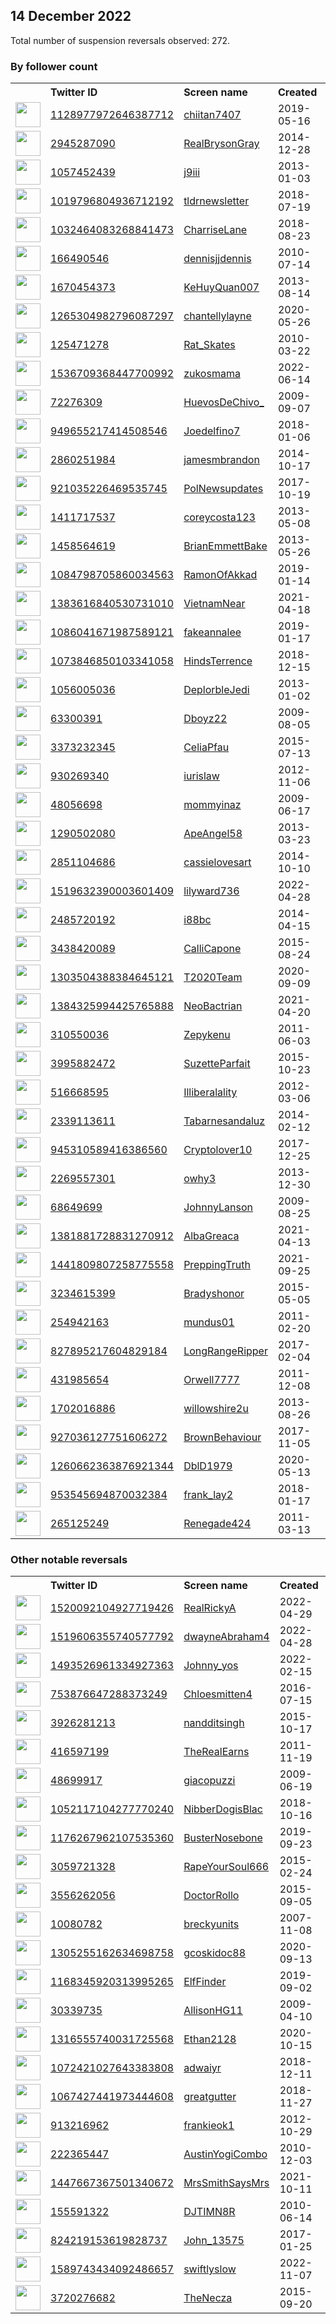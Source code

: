 
## 14 December 2022
Total number of suspension reversals observed: 272.

### By follower count
<table><tr><th></th><th align="left">Twitter ID</th><th align="left">Screen name</th>
<th align="left">Created</th><th align="left">Status</th><th align="left">Suspended</th><th align="left">Followers</th>
<tr><td><a href="https://pbs.twimg.com/profile_images/1128990786438090752/EA9840Kh_normal.jpg"><img src="https://pbs.twimg.com/profile_images/1128990786438090752/EA9840Kh_normal.jpg" width="40px" height="40px" align="center"/></a></td><td><a href="https://twitter.com/intent/user?user_id=1128977972646387712">1128977972646387712</a></td><td><a href="https://twitter.com/chiitan7407">chiitan7407</a></td><td>2019-05-16</td><td align="center"></td><td>2022-12-09</td><td>1151755</td></tr>
<tr><td><a href="https://pbs.twimg.com/profile_images/1555238250847035392/PBk-2y35_normal.jpg"><img src="https://pbs.twimg.com/profile_images/1555238250847035392/PBk-2y35_normal.jpg" width="40px" height="40px" align="center"/></a></td><td><a href="https://twitter.com/intent/user?user_id=2945287090">2945287090</a></td><td><a href="https://twitter.com/RealBrysonGray">RealBrysonGray</a></td><td>2014-12-28</td><td align="center"></td><td>2022-12-11</td><td>317537</td></tr>
<tr><td><a href="https://pbs.twimg.com/profile_images/574235669851021312/zrXKRj4Q_normal.jpeg"><img src="https://pbs.twimg.com/profile_images/574235669851021312/zrXKRj4Q_normal.jpeg" width="40px" height="40px" align="center"/></a></td><td><a href="https://twitter.com/intent/user?user_id=1057452439">1057452439</a></td><td><a href="https://twitter.com/j9iii">j9iii</a></td><td>2013-01-03</td><td align="center"></td><td>2022-12-11</td><td>174234</td></tr>
<tr><td><a href="https://pbs.twimg.com/profile_images/1069810843951411200/pNNOq5nL_normal.jpg"><img src="https://pbs.twimg.com/profile_images/1069810843951411200/pNNOq5nL_normal.jpg" width="40px" height="40px" align="center"/></a></td><td><a href="https://twitter.com/intent/user?user_id=1019796804936712192">1019796804936712192</a></td><td><a href="https://twitter.com/tldrnewsletter">tldrnewsletter</a></td><td>2018-07-19</td><td align="center"></td><td>2022-12-09</td><td>126264</td></tr>
<tr><td><a href="https://pbs.twimg.com/profile_images/1622424088026177537/QL1YQe_C_normal.jpg"><img src="https://pbs.twimg.com/profile_images/1622424088026177537/QL1YQe_C_normal.jpg" width="40px" height="40px" align="center"/></a></td><td><a href="https://twitter.com/intent/user?user_id=1032464083268841473">1032464083268841473</a></td><td><a href="https://twitter.com/CharriseLane">CharriseLane</a></td><td>2018-08-23</td><td align="center"></td><td></td><td>68913</td></tr>
<tr><td><a href="https://pbs.twimg.com/profile_images/1077810385/008-volto-neutro-16_normal.gif"><img src="https://pbs.twimg.com/profile_images/1077810385/008-volto-neutro-16_normal.gif" width="40px" height="40px" align="center"/></a></td><td><a href="https://twitter.com/intent/user?user_id=166490546">166490546</a></td><td><a href="https://twitter.com/dennisjjdennis">dennisjjdennis</a></td><td>2010-07-14</td><td align="center"></td><td>2022-11-26</td><td>55116</td></tr>
<tr><td><a href="https://pbs.twimg.com/profile_images/1603083342068473856/l5yJkRwH_normal.jpg"><img src="https://pbs.twimg.com/profile_images/1603083342068473856/l5yJkRwH_normal.jpg" width="40px" height="40px" align="center"/></a></td><td><a href="https://twitter.com/intent/user?user_id=1670454373">1670454373</a></td><td><a href="https://twitter.com/KeHuyQuan007">KeHuyQuan007</a></td><td>2013-08-14</td><td align="center"></td><td>2022-09-21</td><td>52340</td></tr>
<tr><td><a href="https://pbs.twimg.com/profile_images/1597386924301471749/Ik6rDX68_normal.jpg"><img src="https://pbs.twimg.com/profile_images/1597386924301471749/Ik6rDX68_normal.jpg" width="40px" height="40px" align="center"/></a></td><td><a href="https://twitter.com/intent/user?user_id=1265304982796087297">1265304982796087297</a></td><td><a href="https://twitter.com/chantellylayne">chantellylayne</a></td><td>2020-05-26</td><td align="center"></td><td>2022-11-08</td><td>42426</td></tr>
<tr><td><a href="https://pbs.twimg.com/profile_images/926067860362944514/Ytwv9hmf_normal.jpg"><img src="https://pbs.twimg.com/profile_images/926067860362944514/Ytwv9hmf_normal.jpg" width="40px" height="40px" align="center"/></a></td><td><a href="https://twitter.com/intent/user?user_id=125471278">125471278</a></td><td><a href="https://twitter.com/Rat_Skates">Rat_Skates</a></td><td>2010-03-22</td><td align="center"></td><td></td><td>41075</td></tr>
<tr><td><a href="https://pbs.twimg.com/profile_images/1618505756940140544/JMYF0n2w_normal.jpg"><img src="https://pbs.twimg.com/profile_images/1618505756940140544/JMYF0n2w_normal.jpg" width="40px" height="40px" align="center"/></a></td><td><a href="https://twitter.com/intent/user?user_id=1536709368447700992">1536709368447700992</a></td><td><a href="https://twitter.com/zukosmama">zukosmama</a></td><td>2022-06-14</td><td align="center"></td><td>2022-11-19</td><td>34833</td></tr>
<tr><td><a href="https://pbs.twimg.com/profile_images/1658184837583474688/CukoRreu_normal.jpg"><img src="https://pbs.twimg.com/profile_images/1658184837583474688/CukoRreu_normal.jpg" width="40px" height="40px" align="center"/></a></td><td><a href="https://twitter.com/intent/user?user_id=72276309">72276309</a></td><td><a href="https://twitter.com/HuevosDeChivo_">HuevosDeChivo_</a></td><td>2009-09-07</td><td align="center"></td><td></td><td>24757</td></tr>
<tr><td><a href="https://pbs.twimg.com/profile_images/1033122919340236801/uf6t9A7i_normal.jpg"><img src="https://pbs.twimg.com/profile_images/1033122919340236801/uf6t9A7i_normal.jpg" width="40px" height="40px" align="center"/></a></td><td><a href="https://twitter.com/intent/user?user_id=949655217414508546">949655217414508546</a></td><td><a href="https://twitter.com/Joedelfino7">Joedelfino7</a></td><td>2018-01-06</td><td align="center"></td><td>2022-10-29</td><td>23603</td></tr>
<tr><td><a href="https://pbs.twimg.com/profile_images/929863497126617088/iHCqzgRf_normal.jpg"><img src="https://pbs.twimg.com/profile_images/929863497126617088/iHCqzgRf_normal.jpg" width="40px" height="40px" align="center"/></a></td><td><a href="https://twitter.com/intent/user?user_id=2860251984">2860251984</a></td><td><a href="https://twitter.com/jamesmbrandon">jamesmbrandon</a></td><td>2014-10-17</td><td align="center"></td><td>2022-12-12</td><td>16069</td></tr>
<tr><td><a href="https://pbs.twimg.com/profile_images/942793910279135232/x7Il7thG_normal.jpg"><img src="https://pbs.twimg.com/profile_images/942793910279135232/x7Il7thG_normal.jpg" width="40px" height="40px" align="center"/></a></td><td><a href="https://twitter.com/intent/user?user_id=921035226469535745">921035226469535745</a></td><td><a href="https://twitter.com/PolNewsupdates">PolNewsupdates</a></td><td>2017-10-19</td><td align="center"></td><td></td><td>15611</td></tr>
<tr><td><a href="https://pbs.twimg.com/profile_images/1622276139598204928/U-nzQuQS_normal.jpg"><img src="https://pbs.twimg.com/profile_images/1622276139598204928/U-nzQuQS_normal.jpg" width="40px" height="40px" align="center"/></a></td><td><a href="https://twitter.com/intent/user?user_id=1411717537">1411717537</a></td><td><a href="https://twitter.com/coreycosta123">coreycosta123</a></td><td>2013-05-08</td><td align="center"></td><td>2022-12-08</td><td>14871</td></tr>
<tr><td><a href="https://pbs.twimg.com/profile_images/1247370648365813761/ChXSG8_6_normal.jpg"><img src="https://pbs.twimg.com/profile_images/1247370648365813761/ChXSG8_6_normal.jpg" width="40px" height="40px" align="center"/></a></td><td><a href="https://twitter.com/intent/user?user_id=1458564619">1458564619</a></td><td><a href="https://twitter.com/BrianEmmettBake">BrianEmmettBake</a></td><td>2013-05-26</td><td align="center"></td><td></td><td>13269</td></tr>
<tr><td><a href="https://pbs.twimg.com/profile_images/1118961369284587521/iQjdDkmP_normal.jpg"><img src="https://pbs.twimg.com/profile_images/1118961369284587521/iQjdDkmP_normal.jpg" width="40px" height="40px" align="center"/></a></td><td><a href="https://twitter.com/intent/user?user_id=1084798705860034563">1084798705860034563</a></td><td><a href="https://twitter.com/RamonOfAkkad">RamonOfAkkad</a></td><td>2019-01-14</td><td align="center"></td><td>2022-07-16</td><td>12305</td></tr>
<tr><td><a href="https://pbs.twimg.com/profile_images/1492179983502290944/uiNy0Ekh_normal.jpg"><img src="https://pbs.twimg.com/profile_images/1492179983502290944/uiNy0Ekh_normal.jpg" width="40px" height="40px" align="center"/></a></td><td><a href="https://twitter.com/intent/user?user_id=1383616840530731010">1383616840530731010</a></td><td><a href="https://twitter.com/VietnamNear">VietnamNear</a></td><td>2021-04-18</td><td align="center"></td><td>2022-11-21</td><td>11669</td></tr>
<tr><td><a href="https://pbs.twimg.com/profile_images/1646174251693555717/QZVaAMPf_normal.jpg"><img src="https://pbs.twimg.com/profile_images/1646174251693555717/QZVaAMPf_normal.jpg" width="40px" height="40px" align="center"/></a></td><td><a href="https://twitter.com/intent/user?user_id=1086041671987589121">1086041671987589121</a></td><td><a href="https://twitter.com/fakeannalee">fakeannalee</a></td><td>2019-01-17</td><td align="center"></td><td>2022-10-03</td><td>10129</td></tr>
<tr><td><a href="https://pbs.twimg.com/profile_images/1287610842796589058/jH6Tll4__normal.jpg"><img src="https://pbs.twimg.com/profile_images/1287610842796589058/jH6Tll4__normal.jpg" width="40px" height="40px" align="center"/></a></td><td><a href="https://twitter.com/intent/user?user_id=1073846850103341058">1073846850103341058</a></td><td><a href="https://twitter.com/HindsTerrence">HindsTerrence</a></td><td>2018-12-15</td><td align="center"></td><td></td><td>8165</td></tr>
<tr><td><a href="https://pbs.twimg.com/profile_images/1665900070477217794/ABOq1hh0_normal.jpg"><img src="https://pbs.twimg.com/profile_images/1665900070477217794/ABOq1hh0_normal.jpg" width="40px" height="40px" align="center"/></a></td><td><a href="https://twitter.com/intent/user?user_id=1056005036">1056005036</a></td><td><a href="https://twitter.com/DeplorbleJedi">DeplorbleJedi</a></td><td>2013-01-02</td><td align="center"></td><td></td><td>8134</td></tr>
<tr><td><a href="https://pbs.twimg.com/profile_images/616434119002591232/ByaqdHQa_normal.jpg"><img src="https://pbs.twimg.com/profile_images/616434119002591232/ByaqdHQa_normal.jpg" width="40px" height="40px" align="center"/></a></td><td><a href="https://twitter.com/intent/user?user_id=63300391">63300391</a></td><td><a href="https://twitter.com/Dboyz22">Dboyz22</a></td><td>2009-08-05</td><td align="center"></td><td>2022-12-02</td><td>7762</td></tr>
<tr><td><a href="https://pbs.twimg.com/profile_images/1529103080326832129/m9O7MIMW_normal.jpg"><img src="https://pbs.twimg.com/profile_images/1529103080326832129/m9O7MIMW_normal.jpg" width="40px" height="40px" align="center"/></a></td><td><a href="https://twitter.com/intent/user?user_id=3373232345">3373232345</a></td><td><a href="https://twitter.com/CeliaPfau">CeliaPfau</a></td><td>2015-07-13</td><td align="center"></td><td>2022-09-08</td><td>6148</td></tr>
<tr><td><a href="https://pbs.twimg.com/profile_images/1264738080713572352/-IRzKYRf_normal.jpg"><img src="https://pbs.twimg.com/profile_images/1264738080713572352/-IRzKYRf_normal.jpg" width="40px" height="40px" align="center"/></a></td><td><a href="https://twitter.com/intent/user?user_id=930269340">930269340</a></td><td><a href="https://twitter.com/iurislaw">iurislaw</a></td><td>2012-11-06</td><td align="center"></td><td>2022-12-03</td><td>5941</td></tr>
<tr><td><a href="https://pbs.twimg.com/profile_images/1068382577587761153/zlgl4ULG_normal.jpg"><img src="https://pbs.twimg.com/profile_images/1068382577587761153/zlgl4ULG_normal.jpg" width="40px" height="40px" align="center"/></a></td><td><a href="https://twitter.com/intent/user?user_id=48056698">48056698</a></td><td><a href="https://twitter.com/mommyinaz">mommyinaz</a></td><td>2009-06-17</td><td align="center"></td><td>2022-07-16</td><td>5731</td></tr>
<tr><td><a href="https://pbs.twimg.com/profile_images/1661939058359017472/sqvQqwH0_normal.jpg"><img src="https://pbs.twimg.com/profile_images/1661939058359017472/sqvQqwH0_normal.jpg" width="40px" height="40px" align="center"/></a></td><td><a href="https://twitter.com/intent/user?user_id=1290502080">1290502080</a></td><td><a href="https://twitter.com/ApeAngel58">ApeAngel58</a></td><td>2013-03-23</td><td align="center"></td><td>2022-11-15</td><td>5553</td></tr>
<tr><td><a href="https://pbs.twimg.com/profile_images/1534618737873039361/ca7nYglI_normal.jpg"><img src="https://pbs.twimg.com/profile_images/1534618737873039361/ca7nYglI_normal.jpg" width="40px" height="40px" align="center"/></a></td><td><a href="https://twitter.com/intent/user?user_id=2851104686">2851104686</a></td><td><a href="https://twitter.com/cassielovesart">cassielovesart</a></td><td>2014-10-10</td><td align="center"></td><td>2022-11-10</td><td>5418</td></tr>
<tr><td><a href="https://pbs.twimg.com/profile_images/1664164758998642688/MmlTdIRz_normal.jpg"><img src="https://pbs.twimg.com/profile_images/1664164758998642688/MmlTdIRz_normal.jpg" width="40px" height="40px" align="center"/></a></td><td><a href="https://twitter.com/intent/user?user_id=1519632390003601409">1519632390003601409</a></td><td><a href="https://twitter.com/lilyward736">lilyward736</a></td><td>2022-04-28</td><td align="center"></td><td>2022-11-22</td><td>5152</td></tr>
<tr><td><a href="https://pbs.twimg.com/profile_images/1649055297439252480/VPNqtXrK_normal.jpg"><img src="https://pbs.twimg.com/profile_images/1649055297439252480/VPNqtXrK_normal.jpg" width="40px" height="40px" align="center"/></a></td><td><a href="https://twitter.com/intent/user?user_id=2485720192">2485720192</a></td><td><a href="https://twitter.com/i88bc">i88bc</a></td><td>2014-04-15</td><td align="center"></td><td>2022-07-26</td><td>5015</td></tr>
<tr><td><a href="https://pbs.twimg.com/profile_images/1602829417016958976/6S0fCJCo_normal.jpg"><img src="https://pbs.twimg.com/profile_images/1602829417016958976/6S0fCJCo_normal.jpg" width="40px" height="40px" align="center"/></a></td><td><a href="https://twitter.com/intent/user?user_id=3438420089">3438420089</a></td><td><a href="https://twitter.com/CalliCapone">CalliCapone</a></td><td>2015-08-24</td><td align="center"></td><td>2022-12-04</td><td>4987</td></tr>
<tr><td><a href="https://pbs.twimg.com/profile_images/1607727347461165059/10lucBAy_normal.jpg"><img src="https://pbs.twimg.com/profile_images/1607727347461165059/10lucBAy_normal.jpg" width="40px" height="40px" align="center"/></a></td><td><a href="https://twitter.com/intent/user?user_id=1303504388384645121">1303504388384645121</a></td><td><a href="https://twitter.com/T2020Team">T2020Team</a></td><td>2020-09-09</td><td align="center"></td><td>2022-10-29</td><td>4644</td></tr>
<tr><td><a href="https://pbs.twimg.com/profile_images/1389476472952344576/43iWha3H_normal.jpg"><img src="https://pbs.twimg.com/profile_images/1389476472952344576/43iWha3H_normal.jpg" width="40px" height="40px" align="center"/></a></td><td><a href="https://twitter.com/intent/user?user_id=1384325994425765888">1384325994425765888</a></td><td><a href="https://twitter.com/NeoBactrian">NeoBactrian</a></td><td>2021-04-20</td><td align="center"></td><td></td><td>4085</td></tr>
<tr><td><a href="https://pbs.twimg.com/profile_images/980908234189000713/LuI66bEC_normal.jpg"><img src="https://pbs.twimg.com/profile_images/980908234189000713/LuI66bEC_normal.jpg" width="40px" height="40px" align="center"/></a></td><td><a href="https://twitter.com/intent/user?user_id=310550036">310550036</a></td><td><a href="https://twitter.com/Zepykenu">Zepykenu</a></td><td>2011-06-03</td><td align="center"></td><td>2022-09-08</td><td>4042</td></tr>
<tr><td><a href="https://pbs.twimg.com/profile_images/1644796249198178305/HGO7deWe_normal.jpg"><img src="https://pbs.twimg.com/profile_images/1644796249198178305/HGO7deWe_normal.jpg" width="40px" height="40px" align="center"/></a></td><td><a href="https://twitter.com/intent/user?user_id=3995882472">3995882472</a></td><td><a href="https://twitter.com/SuzetteParfait">SuzetteParfait</a></td><td>2015-10-23</td><td align="center"></td><td></td><td>4023</td></tr>
<tr><td><a href="https://pbs.twimg.com/profile_images/1146146073804713984/HdKnPL6V_normal.jpg"><img src="https://pbs.twimg.com/profile_images/1146146073804713984/HdKnPL6V_normal.jpg" width="40px" height="40px" align="center"/></a></td><td><a href="https://twitter.com/intent/user?user_id=516668595">516668595</a></td><td><a href="https://twitter.com/Illiberalality">Illiberalality</a></td><td>2012-03-06</td><td align="center"></td><td></td><td>3989</td></tr>
<tr><td><a href="https://pbs.twimg.com/profile_images/1466671541647720455/JAT4Sywt_normal.jpg"><img src="https://pbs.twimg.com/profile_images/1466671541647720455/JAT4Sywt_normal.jpg" width="40px" height="40px" align="center"/></a></td><td><a href="https://twitter.com/intent/user?user_id=2339113611">2339113611</a></td><td><a href="https://twitter.com/Tabarnesandaluz">Tabarnesandaluz</a></td><td>2014-02-12</td><td align="center"></td><td>2022-08-21</td><td>3588</td></tr>
<tr><td><a href="https://pbs.twimg.com/profile_images/1643846422671028225/wUirXemw_normal.jpg"><img src="https://pbs.twimg.com/profile_images/1643846422671028225/wUirXemw_normal.jpg" width="40px" height="40px" align="center"/></a></td><td><a href="https://twitter.com/intent/user?user_id=945310589416386560">945310589416386560</a></td><td><a href="https://twitter.com/Cryptolover10">Cryptolover10</a></td><td>2017-12-25</td><td align="center"></td><td></td><td>3572</td></tr>
<tr><td><a href="https://pbs.twimg.com/profile_images/1237890326930395141/0dWA5lMY_normal.jpg"><img src="https://pbs.twimg.com/profile_images/1237890326930395141/0dWA5lMY_normal.jpg" width="40px" height="40px" align="center"/></a></td><td><a href="https://twitter.com/intent/user?user_id=2269557301">2269557301</a></td><td><a href="https://twitter.com/owhy3">owhy3</a></td><td>2013-12-30</td><td align="center"></td><td>2022-12-05</td><td>3448</td></tr>
<tr><td><a href="https://pbs.twimg.com/profile_images/1283640316143308800/7frqYq3s_normal.jpg"><img src="https://pbs.twimg.com/profile_images/1283640316143308800/7frqYq3s_normal.jpg" width="40px" height="40px" align="center"/></a></td><td><a href="https://twitter.com/intent/user?user_id=68649699">68649699</a></td><td><a href="https://twitter.com/JohnnyLanson">JohnnyLanson</a></td><td>2009-08-25</td><td align="center"></td><td></td><td>3292</td></tr>
<tr><td><a href="https://pbs.twimg.com/profile_images/1517928924512239617/mEktYEQK_normal.jpg"><img src="https://pbs.twimg.com/profile_images/1517928924512239617/mEktYEQK_normal.jpg" width="40px" height="40px" align="center"/></a></td><td><a href="https://twitter.com/intent/user?user_id=1381881728831270912">1381881728831270912</a></td><td><a href="https://twitter.com/AlbaGreaca">AlbaGreaca</a></td><td>2021-04-13</td><td align="center"></td><td>2022-12-03</td><td>3092</td></tr>
<tr><td><a href="https://pbs.twimg.com/profile_images/1441811264934662150/XOZvCpQL_normal.jpg"><img src="https://pbs.twimg.com/profile_images/1441811264934662150/XOZvCpQL_normal.jpg" width="40px" height="40px" align="center"/></a></td><td><a href="https://twitter.com/intent/user?user_id=1441809807258775558">1441809807258775558</a></td><td><a href="https://twitter.com/PreppingTruth">PreppingTruth</a></td><td>2021-09-25</td><td align="center"></td><td>2022-10-29</td><td>2982</td></tr>
<tr><td><a href="https://pbs.twimg.com/profile_images/842542920569933824/fxfDkRKD_normal.jpg"><img src="https://pbs.twimg.com/profile_images/842542920569933824/fxfDkRKD_normal.jpg" width="40px" height="40px" align="center"/></a></td><td><a href="https://twitter.com/intent/user?user_id=3234615399">3234615399</a></td><td><a href="https://twitter.com/Bradyshonor">Bradyshonor</a></td><td>2015-05-05</td><td align="center"></td><td></td><td>2536</td></tr>
<tr><td><a href="https://pbs.twimg.com/profile_images/1363605333428568070/kdYifFVb_normal.jpg"><img src="https://pbs.twimg.com/profile_images/1363605333428568070/kdYifFVb_normal.jpg" width="40px" height="40px" align="center"/></a></td><td><a href="https://twitter.com/intent/user?user_id=254942163">254942163</a></td><td><a href="https://twitter.com/mundus01">mundus01</a></td><td>2011-02-20</td><td align="center"></td><td>2022-11-21</td><td>2433</td></tr>
<tr><td><a href="https://pbs.twimg.com/profile_images/1655373208932044803/aLWI7obg_normal.jpg"><img src="https://pbs.twimg.com/profile_images/1655373208932044803/aLWI7obg_normal.jpg" width="40px" height="40px" align="center"/></a></td><td><a href="https://twitter.com/intent/user?user_id=827895217604829184">827895217604829184</a></td><td><a href="https://twitter.com/LongRangeRipper">LongRangeRipper</a></td><td>2017-02-04</td><td align="center"></td><td></td><td>2383</td></tr>
<tr><td><a href="https://pbs.twimg.com/profile_images/1275051840284045313/b7ITO2YM_normal.jpg"><img src="https://pbs.twimg.com/profile_images/1275051840284045313/b7ITO2YM_normal.jpg" width="40px" height="40px" align="center"/></a></td><td><a href="https://twitter.com/intent/user?user_id=431985654">431985654</a></td><td><a href="https://twitter.com/Orwell7777">Orwell7777</a></td><td>2011-12-08</td><td align="center"></td><td>2022-03-13</td><td>2382</td></tr>
<tr><td><a href="https://pbs.twimg.com/profile_images/1188234052123480064/hLOWHCtF_normal.jpg"><img src="https://pbs.twimg.com/profile_images/1188234052123480064/hLOWHCtF_normal.jpg" width="40px" height="40px" align="center"/></a></td><td><a href="https://twitter.com/intent/user?user_id=1702016886">1702016886</a></td><td><a href="https://twitter.com/willowshire2u">willowshire2u</a></td><td>2013-08-26</td><td align="center">🚫</td><td></td><td>2302</td></tr>
<tr><td><a href="https://pbs.twimg.com/profile_images/1597802503277518848/1tQg5Dwx_normal.png"><img src="https://pbs.twimg.com/profile_images/1597802503277518848/1tQg5Dwx_normal.png" width="40px" height="40px" align="center"/></a></td><td><a href="https://twitter.com/intent/user?user_id=927036127751606272">927036127751606272</a></td><td><a href="https://twitter.com/BrownBehaviour">BrownBehaviour</a></td><td>2017-11-05</td><td align="center"></td><td>2022-11-08</td><td>2039</td></tr>
<tr><td><a href="https://pbs.twimg.com/profile_images/1292912370726076418/irnLT7sl_normal.jpg"><img src="https://pbs.twimg.com/profile_images/1292912370726076418/irnLT7sl_normal.jpg" width="40px" height="40px" align="center"/></a></td><td><a href="https://twitter.com/intent/user?user_id=1260662363876921344">1260662363876921344</a></td><td><a href="https://twitter.com/DblD1979">DblD1979</a></td><td>2020-05-13</td><td align="center">👋</td><td>2022-10-29</td><td>2002</td></tr>
<tr><td><a href="https://pbs.twimg.com/profile_images/953546292986183680/rqH1EaHu_normal.jpg"><img src="https://pbs.twimg.com/profile_images/953546292986183680/rqH1EaHu_normal.jpg" width="40px" height="40px" align="center"/></a></td><td><a href="https://twitter.com/intent/user?user_id=953545694870032384">953545694870032384</a></td><td><a href="https://twitter.com/frank_lay2">frank_lay2</a></td><td>2018-01-17</td><td align="center"></td><td>2022-11-10</td><td>1774</td></tr>
<tr><td><a href="https://pbs.twimg.com/profile_images/1547260100490002435/D2kfHyFy_normal.jpg"><img src="https://pbs.twimg.com/profile_images/1547260100490002435/D2kfHyFy_normal.jpg" width="40px" height="40px" align="center"/></a></td><td><a href="https://twitter.com/intent/user?user_id=265125249">265125249</a></td><td><a href="https://twitter.com/Renegade424">Renegade424</a></td><td>2011-03-13</td><td align="center"></td><td>2022-07-16</td><td>1730</td></tr>
</table>

### Other notable reversals
<table><tr><th></th><th align="left">Twitter ID</th><th align="left">Screen name</th>
<th align="left">Created</th><th align="left">Status</th><th align="left">Suspended</th><th align="left">Followers</th>
<tr><td><a href="https://pbs.twimg.com/profile_images/1528427261300457475/skvPpNOK_normal.jpg"><img src="https://pbs.twimg.com/profile_images/1528427261300457475/skvPpNOK_normal.jpg" width="40px" height="40px" align="center"/></a></td><td><a href="https://twitter.com/intent/user?user_id=1520092104927719426">1520092104927719426</a></td><td><a href="https://twitter.com/RealRickyA">RealRickyA</a></td><td>2022-04-29</td><td align="center"></td><td>2022-11-28</td><td>810</td></tr>
<tr><td><a href="https://pbs.twimg.com/profile_images/1586119176783122432/dRT-4jeY_normal.jpg"><img src="https://pbs.twimg.com/profile_images/1586119176783122432/dRT-4jeY_normal.jpg" width="40px" height="40px" align="center"/></a></td><td><a href="https://twitter.com/intent/user?user_id=1519606355740577792">1519606355740577792</a></td><td><a href="https://twitter.com/dwayneAbraham4">dwayneAbraham4</a></td><td>2022-04-28</td><td align="center">🚫</td><td>2022-12-09</td><td>281</td></tr>
<tr><td><a href="https://pbs.twimg.com/profile_images/1604592112217071617/yrMcxOyC_normal.jpg"><img src="https://pbs.twimg.com/profile_images/1604592112217071617/yrMcxOyC_normal.jpg" width="40px" height="40px" align="center"/></a></td><td><a href="https://twitter.com/intent/user?user_id=1493526961334927363">1493526961334927363</a></td><td><a href="https://twitter.com/Johnny_yos">Johnny_yos</a></td><td>2022-02-15</td><td align="center">🔒</td><td>2022-12-12</td><td>109</td></tr>
<tr><td><a href="https://pbs.twimg.com/profile_images/754941042441478144/3Toay_YJ_normal.jpg"><img src="https://pbs.twimg.com/profile_images/754941042441478144/3Toay_YJ_normal.jpg" width="40px" height="40px" align="center"/></a></td><td><a href="https://twitter.com/intent/user?user_id=753876647288373249">753876647288373249</a></td><td><a href="https://twitter.com/Chloesmitten4">Chloesmitten4</a></td><td>2016-07-15</td><td align="center"></td><td>2022-12-12</td><td>1080</td></tr>
<tr><td><a href="https://pbs.twimg.com/profile_images/1279194812533501953/YDyTewtH_normal.jpg"><img src="https://pbs.twimg.com/profile_images/1279194812533501953/YDyTewtH_normal.jpg" width="40px" height="40px" align="center"/></a></td><td><a href="https://twitter.com/intent/user?user_id=3926281213">3926281213</a></td><td><a href="https://twitter.com/nandditsingh">nandditsingh</a></td><td>2015-10-17</td><td align="center">🔒</td><td>2022-12-12</td><td>96</td></tr>
<tr><td><a href="https://pbs.twimg.com/profile_images/978832171761913857/z3_xuA0P_normal.jpg"><img src="https://pbs.twimg.com/profile_images/978832171761913857/z3_xuA0P_normal.jpg" width="40px" height="40px" align="center"/></a></td><td><a href="https://twitter.com/intent/user?user_id=416597199">416597199</a></td><td><a href="https://twitter.com/TheRealEarns">TheRealEarns</a></td><td>2011-11-19</td><td align="center"></td><td>2022-12-12</td><td>260</td></tr>
<tr><td><a href="https://pbs.twimg.com/profile_images/1594826879793446912/Y5VMdtvX_normal.jpg"><img src="https://pbs.twimg.com/profile_images/1594826879793446912/Y5VMdtvX_normal.jpg" width="40px" height="40px" align="center"/></a></td><td><a href="https://twitter.com/intent/user?user_id=48699917">48699917</a></td><td><a href="https://twitter.com/giacopuzzi">giacopuzzi</a></td><td>2009-06-19</td><td align="center">🚫</td><td>2022-12-09</td><td>873</td></tr>
<tr><td><a href="https://pbs.twimg.com/profile_images/1448646570514210817/Fz50w9XR_normal.jpg"><img src="https://pbs.twimg.com/profile_images/1448646570514210817/Fz50w9XR_normal.jpg" width="40px" height="40px" align="center"/></a></td><td><a href="https://twitter.com/intent/user?user_id=1052117104277770240">1052117104277770240</a></td><td><a href="https://twitter.com/NibberDogisBlac">NibberDogisBlac</a></td><td>2018-10-16</td><td align="center"></td><td>2022-12-12</td><td>50</td></tr>
<tr><td><a href="https://pbs.twimg.com/profile_images/1176285973614870530/UkoVp00G_normal.jpg"><img src="https://pbs.twimg.com/profile_images/1176285973614870530/UkoVp00G_normal.jpg" width="40px" height="40px" align="center"/></a></td><td><a href="https://twitter.com/intent/user?user_id=1176267962107535360">1176267962107535360</a></td><td><a href="https://twitter.com/BusterNosebone">BusterNosebone</a></td><td>2019-09-23</td><td align="center"></td><td>2022-12-13</td><td>101</td></tr>
<tr><td><a href="https://pbs.twimg.com/profile_images/1503571072704253954/UDIHjXFb_normal.jpg"><img src="https://pbs.twimg.com/profile_images/1503571072704253954/UDIHjXFb_normal.jpg" width="40px" height="40px" align="center"/></a></td><td><a href="https://twitter.com/intent/user?user_id=3059721328">3059721328</a></td><td><a href="https://twitter.com/RapeYourSoul666">RapeYourSoul666</a></td><td>2015-02-24</td><td align="center">🚫</td><td>2022-12-03</td><td>29</td></tr>
<tr><td><a href="https://pbs.twimg.com/profile_images/1358267837371056128/x5J3DTbG_normal.jpg"><img src="https://pbs.twimg.com/profile_images/1358267837371056128/x5J3DTbG_normal.jpg" width="40px" height="40px" align="center"/></a></td><td><a href="https://twitter.com/intent/user?user_id=3556262056">3556262056</a></td><td><a href="https://twitter.com/DoctorRollo">DoctorRollo</a></td><td>2015-09-05</td><td align="center"></td><td>2022-12-04</td><td>246</td></tr>
<tr><td><a href="https://pbs.twimg.com/profile_images/1569591802310840320/vnmi05bK_normal.jpg"><img src="https://pbs.twimg.com/profile_images/1569591802310840320/vnmi05bK_normal.jpg" width="40px" height="40px" align="center"/></a></td><td><a href="https://twitter.com/intent/user?user_id=10080782">10080782</a></td><td><a href="https://twitter.com/breckyunits">breckyunits</a></td><td>2007-11-08</td><td align="center"></td><td>2022-12-08</td><td>1177</td></tr>
<tr><td><a href="https://abs.twimg.com/sticky/default_profile_images/default_profile_normal.png"><img src="https://abs.twimg.com/sticky/default_profile_images/default_profile_normal.png" width="40px" height="40px" align="center"/></a></td><td><a href="https://twitter.com/intent/user?user_id=1305255162634698758">1305255162634698758</a></td><td><a href="https://twitter.com/gcoskidoc88">gcoskidoc88</a></td><td>2020-09-13</td><td align="center"></td><td>2022-12-03</td><td>66</td></tr>
<tr><td><a href="https://pbs.twimg.com/profile_images/1434351785305681924/QngAKBjv_normal.jpg"><img src="https://pbs.twimg.com/profile_images/1434351785305681924/QngAKBjv_normal.jpg" width="40px" height="40px" align="center"/></a></td><td><a href="https://twitter.com/intent/user?user_id=1168345920313995265">1168345920313995265</a></td><td><a href="https://twitter.com/ElfFinder">ElfFinder</a></td><td>2019-09-02</td><td align="center"></td><td>2022-08-04</td><td>604</td></tr>
<tr><td><a href="https://pbs.twimg.com/profile_images/1056582903990239234/WGqtzgzq_normal.jpg"><img src="https://pbs.twimg.com/profile_images/1056582903990239234/WGqtzgzq_normal.jpg" width="40px" height="40px" align="center"/></a></td><td><a href="https://twitter.com/intent/user?user_id=30339735">30339735</a></td><td><a href="https://twitter.com/AllisonHG11">AllisonHG11</a></td><td>2009-04-10</td><td align="center">👋</td><td>2022-12-07</td><td>69</td></tr>
<tr><td><a href="https://pbs.twimg.com/profile_images/1665545230462926848/TM7qvl8e_normal.jpg"><img src="https://pbs.twimg.com/profile_images/1665545230462926848/TM7qvl8e_normal.jpg" width="40px" height="40px" align="center"/></a></td><td><a href="https://twitter.com/intent/user?user_id=1316555740031725568">1316555740031725568</a></td><td><a href="https://twitter.com/Ethan2128">Ethan2128</a></td><td>2020-10-15</td><td align="center"></td><td>2022-12-09</td><td>410</td></tr>
<tr><td><a href="https://pbs.twimg.com/profile_images/1630221143625052165/3aAp85r3_normal.jpg"><img src="https://pbs.twimg.com/profile_images/1630221143625052165/3aAp85r3_normal.jpg" width="40px" height="40px" align="center"/></a></td><td><a href="https://twitter.com/intent/user?user_id=1072421027643383808">1072421027643383808</a></td><td><a href="https://twitter.com/adwaiyr">adwaiyr</a></td><td>2018-12-11</td><td align="center"></td><td>2022-12-02</td><td>23</td></tr>
<tr><td><a href="https://pbs.twimg.com/profile_images/1553639970950332416/t_Xf0a-b_normal.jpg"><img src="https://pbs.twimg.com/profile_images/1553639970950332416/t_Xf0a-b_normal.jpg" width="40px" height="40px" align="center"/></a></td><td><a href="https://twitter.com/intent/user?user_id=1067427441973444608">1067427441973444608</a></td><td><a href="https://twitter.com/greatgutter">greatgutter</a></td><td>2018-11-27</td><td align="center"></td><td>2022-12-01</td><td>9</td></tr>
<tr><td><a href="https://pbs.twimg.com/profile_images/1474368136161935376/6x_afuii_normal.jpg"><img src="https://pbs.twimg.com/profile_images/1474368136161935376/6x_afuii_normal.jpg" width="40px" height="40px" align="center"/></a></td><td><a href="https://twitter.com/intent/user?user_id=913216962">913216962</a></td><td><a href="https://twitter.com/frankieok1">frankieok1</a></td><td>2012-10-29</td><td align="center"></td><td>2022-11-19</td><td>436</td></tr>
<tr><td><a href="https://pbs.twimg.com/profile_images/1563000047658311680/ypg6-JyO_normal.jpg"><img src="https://pbs.twimg.com/profile_images/1563000047658311680/ypg6-JyO_normal.jpg" width="40px" height="40px" align="center"/></a></td><td><a href="https://twitter.com/intent/user?user_id=222365447">222365447</a></td><td><a href="https://twitter.com/AustinYogiCombo">AustinYogiCombo</a></td><td>2010-12-03</td><td align="center"></td><td>2022-11-29</td><td>22</td></tr>
<tr><td><a href="https://pbs.twimg.com/profile_images/1447669315537448962/Xe-4Z-QM_normal.jpg"><img src="https://pbs.twimg.com/profile_images/1447669315537448962/Xe-4Z-QM_normal.jpg" width="40px" height="40px" align="center"/></a></td><td><a href="https://twitter.com/intent/user?user_id=1447667367501340672">1447667367501340672</a></td><td><a href="https://twitter.com/MrsSmithSaysMrs">MrsSmithSaysMrs</a></td><td>2021-10-11</td><td align="center"></td><td>2022-10-29</td><td>218</td></tr>
<tr><td><a href="https://pbs.twimg.com/profile_images/3362134039/6a115fbd2390cdedd7b89e7eb34d5bd7_normal.jpeg"><img src="https://pbs.twimg.com/profile_images/3362134039/6a115fbd2390cdedd7b89e7eb34d5bd7_normal.jpeg" width="40px" height="40px" align="center"/></a></td><td><a href="https://twitter.com/intent/user?user_id=155591322">155591322</a></td><td><a href="https://twitter.com/DJTIMN8R">DJTIMN8R</a></td><td>2010-06-14</td><td align="center"></td><td>2022-11-18</td><td>274</td></tr>
<tr><td><a href="https://pbs.twimg.com/profile_images/1594016696808792065/6pHPQA9e_normal.jpg"><img src="https://pbs.twimg.com/profile_images/1594016696808792065/6pHPQA9e_normal.jpg" width="40px" height="40px" align="center"/></a></td><td><a href="https://twitter.com/intent/user?user_id=824219153619828737">824219153619828737</a></td><td><a href="https://twitter.com/John_13575">John_13575</a></td><td>2017-01-25</td><td align="center"></td><td>2022-12-03</td><td>1687</td></tr>
<tr><td><a href="https://pbs.twimg.com/profile_images/1589746646799220739/X3tFcqyZ_normal.jpg"><img src="https://pbs.twimg.com/profile_images/1589746646799220739/X3tFcqyZ_normal.jpg" width="40px" height="40px" align="center"/></a></td><td><a href="https://twitter.com/intent/user?user_id=1589743434092486657">1589743434092486657</a></td><td><a href="https://twitter.com/swiftlyslow">swiftlyslow</a></td><td>2022-11-07</td><td align="center"></td><td>2022-12-03</td><td>8</td></tr>
<tr><td><a href="https://pbs.twimg.com/profile_images/1632473737189642243/GDAgulIX_normal.jpg"><img src="https://pbs.twimg.com/profile_images/1632473737189642243/GDAgulIX_normal.jpg" width="40px" height="40px" align="center"/></a></td><td><a href="https://twitter.com/intent/user?user_id=3720276682">3720276682</a></td><td><a href="https://twitter.com/TheNecza">TheNecza</a></td><td>2015-09-20</td><td align="center"></td><td>2022-12-09</td><td>661</td></tr>
</table>

